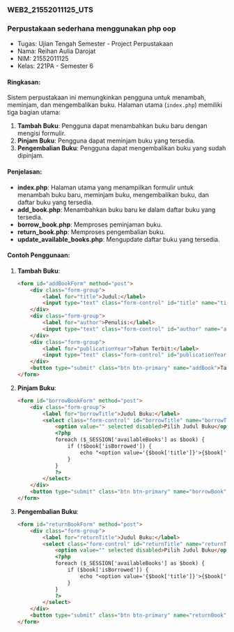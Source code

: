 ### WEB2_21552011125_UTS

### Perpustakaan sederhana menggunakan php oop

<ul>
  <li>Tugas: Ujian Tengah Semester - Project Perpustakaan</li>
  <li>Nama: Reihan Aulia Darojat</li>
  <li>NIM: 21552011125</li>
  <li>Kelas: 221PA - Semester 6</li>
</ul>

#### Ringkasan:

Sistem perpustakaan ini memungkinkan pengguna untuk menambah, meminjam, dan mengembalikan buku. Halaman utama (`index.php`) memiliki tiga bagian utama: 

1. **Tambah Buku**: Pengguna dapat menambahkan buku baru dengan mengisi formulir.
2. **Pinjam Buku**: Pengguna dapat meminjam buku yang tersedia.
3. **Pengembalian Buku**: Pengguna dapat mengembalikan buku yang sudah dipinjam.

#### Penjelasan:

- **index.php**: Halaman utama yang menampilkan formulir untuk menambah buku baru, meminjam buku, mengembalikan buku, dan daftar buku yang tersedia.
- **add_book.php**: Menambahkan buku baru ke dalam daftar buku yang tersedia.
- **borrow_book.php**: Memproses peminjaman buku. 
- **return_book.php**: Memproses pengembalian buku.
- **update_available_books.php**: Mengupdate daftar buku yang tersedia.

#### Contoh Penggunaan:

1. **Tambah Buku**:

    ```html
    <form id="addBookForm" method="post">
        <div class="form-group">
            <label for="title">Judul:</label>
            <input type="text" class="form-control" id="title" name="title">
        </div>
        <div class="form-group">
            <label for="author">Penulis:</label>
            <input type="text" class="form-control" id="author" name="author">
        </div>
        <div class="form-group">
            <label for="publicationYear">Tahun Terbit:</label>
            <input type="text" class="form-control" id="publicationYear" name="publicationYear">
        </div>
        <button type="submit" class="btn btn-primary" name="addBook">Tambah Buku</button>
    </form>
    ```

2. **Pinjam Buku**:

    ```html
    <form id="borrowBookForm" method="post">
        <div class="form-group">
            <label for="borrowTitle">Judul Buku:</label>
            <select class="form-control" id="borrowTitle" name="borrowTitle">
                <option value="" selected disabled>Pilih Judul Buku</option>
                <?php
                foreach ($_SESSION['availableBooks'] as $book) {
                    if (!$book['isBorrowed']) {
                        echo "<option value='{$book['title']}'>{$book['title']}</option>";
                    }
                }
                ?>
            </select>
        </div>
        <button type="submit" class="btn btn-primary" name="borrowBook">Pinjam Buku</button>
    </form>
    ```

3. **Pengembalian Buku**:

    ```html
    <form id="returnBookForm" method="post">
        <div class="form-group">
            <label for="returnTitle">Judul Buku:</label>
            <select class="form-control" id="returnTitle" name="returnTitle">
                <option value="" selected disabled>Pilih Judul Buku</option>
                <?php
                foreach ($_SESSION['availableBooks'] as $book) {
                    if ($book['isBorrowed']) {
                        echo "<option value='{$book['title']}'>{$book['title']}</option>";
                    }
                }
                ?>
            </select>
        </div>
        <button type="submit" class="btn btn-primary" name="returnBook">Kembalikan Buku</button>
    </form>
    ```
